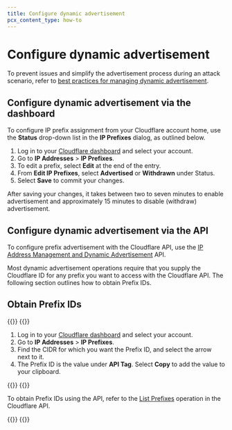 ```yaml
---
title: Configure dynamic advertisement
pcx_content_type: how-to
---
```


# Configure dynamic advertisement

To prevent issues and simplify the advertisement process during an attack scenario, refer to [best practices for managing dynamic advertisement](/byoip/concepts/dynamic-advertisement/best-practices/).

## Configure dynamic advertisement via the dashboard

To configure IP prefix assignment from your Cloudflare account home, use the **Status** drop-down list in the **IP Prefixes** dialog, as outlined below.

1.  Log in to your [Cloudflare dashboard](https://dash.cloudflare.com/) and select your account.
2.  Go to **IP Addresses** > **IP Prefixes**.
3.  To edit a prefix, select **Edit** at the end of the entry.
4.  From **Edit IP Prefixes**, select **Advertised** or **Withdrawn** under Status.
5.  Select **Save** to commit your changes.

After saving your changes, it takes between two to seven minutes to enable advertisement and approximately 15 minutes to disable (withdraw) advertisement.

## Configure dynamic advertisement via the API

To configure prefix advertisement with the Cloudflare API, use the [IP Address Management and Dynamic Advertisement](/api/operations/ip-address-management-dynamic-advertisement-get-advertisement-status) API.

Most dynamic advertisement operations require that you supply the Cloudflare ID for any prefix you want to access with the Cloudflare API. The following section outlines how to obtain Prefix IDs.

## Obtain Prefix IDs

{{<tabs labels="Dashboard | API">}}
{{<tab label="dashboard" no-code="true">}}

1. Log in to your [Cloudflare dashboard](https://dash.cloudflare.com/) and select your account.
2. Go to **IP Addresses** > **IP Prefixes**.
3. Find the CIDR for which you want the Prefix ID, and select the arrow next to it.
4. The Prefix ID is the value under **API Tag**. Select **Copy** to add the value to your clipboard.

{{</tab>}}
{{<tab label="api" no-code="true">}}

To obtain Prefix IDs using the API, refer to the [List Prefixes](/api/operations/ip-address-management-prefixes-list-prefixes) operation in the Cloudflare API.

{{</tab>}}
{{</tabs>}}
